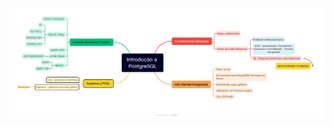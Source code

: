![alt text](https://github.com/jcsporto/my-study-plan/blob/main/Banco%20de%20Dados/Introdu%C3%A7%C3%A3o%20a%20PostgreSQL.png)

